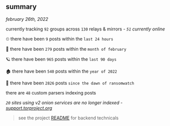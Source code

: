 
## summary
_february 26th, 2022_

currently tracking `92` groups across `130` relays & mirrors - _`51` currently online_

⏲ there have been `9` posts within the `last 24 hours`

🦈 there have been `279` posts within the `month of february`

🪐 there have been `965` posts within the `last 90 days`

🏚 there have been `540` posts within the `year of 2022`

🦕 there have been `2826` posts `since the dawn of ransomwatch`

there are `48` custom parsers indexing posts

_`20` sites using v2 onion services are no longer indexed - [support.torproject.org](https://support.torproject.org/onionservices/v2-deprecation/)_

> see the project [README](https://github.com/thetanz/ransomwatch#ransomwatch--) for backend technicals
